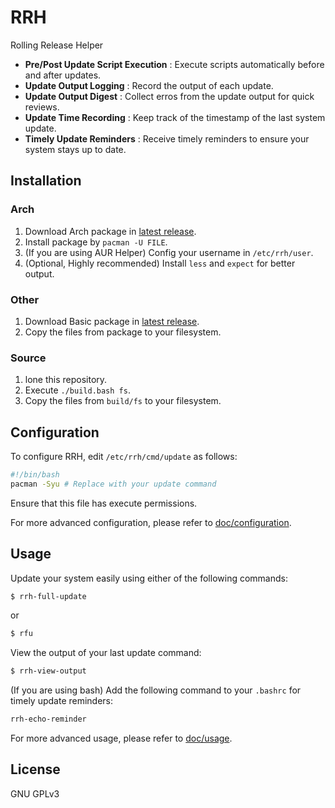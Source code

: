 # RRH

Rolling Release Helper

* **Pre/Post Update Script Execution** : Execute scripts automatically before and after updates.
* **Update Output Logging** : Record the output of each update.
* **Update Output Digest** : Collect erros from the update output for quick reviews.
* **Update Time Recording** : Keep track of the timestamp of the last system update.
* **Timely Update Reminders** : Receive timely reminders to ensure your system stays up to date.

## Installation

### Arch

1. Download Arch package in [latest release](https://github.com/Kodecable/rrh/releases/latest).
2. Install package by  `pacman -U FILE`.
3. (If you are using AUR Helper) Config your username in `/etc/rrh/user`.
4. (Optional, Highly recommended) Install `less` and `expect` for better output.

### Other

1. Download Basic package in [latest release](https://github.com/Kodecable/rrh/releases/latest).
2. Copy the files from package to your filesystem.

### Source

1. lone this repository.
2. Execute `./build.bash fs`.
3. Copy the files from `build/fs` to your filesystem.

## **Configuration**

To configure RRH, edit `/etc/rrh/cmd/update` as follows:

```bash
#!/bin/bash
pacman -Syu # Replace with your update command
```

Ensure that this file has execute permissions.

For more advanced configuration, please refer to [doc/configuration](https://github.com/Kodecable/rrh/blob/main/doc/configuration.md).

## Usage

Update your system easily using either of the following commands:

```bash
$ rrh-full-update
```

or

```bash
$ rfu
```

View the output of your last update command:

```bash
$ rrh-view-output
```

(If you are using bash) Add the following command to your `.bashrc` for timely update reminders:

```bash
rrh-echo-reminder
```

For more advanced usage, please refer to [doc/usage](https://github.com/Kodecable/rrh/blob/main/doc/usage.md).

## License

GNU GPLv3
